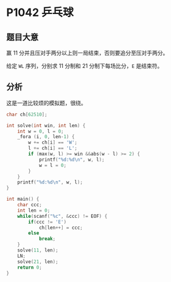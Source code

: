 # P1042 乒乓球

## 题目大意

赢 11 分并且压对手两分以上则一局结束，否则要追分至压对手两分。

给定 $\texttt{WL}$ 序列，分别求 11 分制和 21 分制下每场比分，$\texttt{E}$ 是结束符。

## 分析

这是一道比较烦的模拟题，很绕。

```cpp
char ch[62510];

int solve(int win, int len) {
    int w = 0, l = 0;
    _fora (i, 0, len-1) {
        w += ch[i] == 'W';
        l += ch[i] == 'L';
        if (max(w, l) >= win &&abs(w - l) >= 2) {
            printf("%d:%d\n", w, l);
            w = l = 0;
        }
    }
    printf("%d:%d\n", w, l);
}

int main() {
    char ccc;
    int len = 0;
    while(scanf("%c", &ccc) != EOF) {
        if(ccc != 'E')
            ch[len++] = ccc;
        else
            break;
    }
    solve(11, len);
    LN;
    solve(21, len);
    return 0;
}
```
